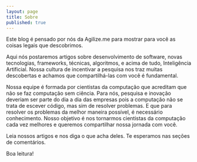 ```yaml
---
layout: page
title: Sobre
published: true
---
```


Este blog é pensado por nós da Agilize.me para mostrar para você as coisas legais que descobrimos.

Aqui nós postaremos artigos sobre desenvolvimento de software, novas tecnologias, frameworks, técnicas, algoritmos, e acima de tudo, Inteligência Artificial. Nossa cultura de incentivar a pesquisa nos traz muitas descobertas e achamos que compartilhá-las com você é fundamental.

Nossa equipe é formada por cientistas da computação que acreditam que não se faz computação sem ciência. Para nós, pesquisa e inovação deveriam ser parte do dia a dia das empresas pois a computação não se trata de escever código, mas sim de resolver problemas. E que para resolver os problemas da melhor maneira possível, é necessário conhecimento. Nosso objetivo é nos tornarmos cientistas da computação cada vez melhores e queremos compartilhar nossa jornada com você.

Leia nossos artigos e nos diga o que acha deles. Te esperamos nas seções de comentários.

Boa leitura!
